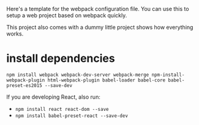 Here's a template for the webpack configuration file.
You can use this to setup a web project based on webpack quickly.

This project also comes with a dummy little project shows how everything works.

# install dependencies

`npm install webpack webpack-dev-server webpack-merge npm-install-webpack-plugin html-webpack-plugin babel-loader babel-core babel-preset-es2015 --save-dev`

If you are developing React, also run:
- `npm install react react-dom --save`
- `npm install babel-preset-react --save-dev`
